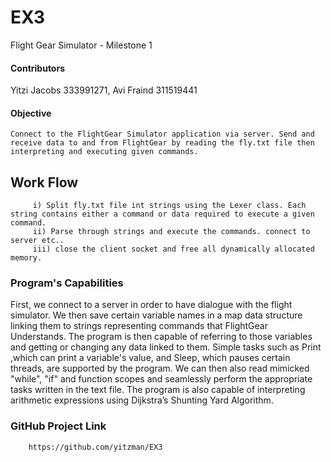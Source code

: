 # EX3

Flight Gear Simulator - Milestone 1

#### Contributors
Yitzi Jacobs 333991271, Avi Fraind 311519441 
#### Objective
    Connect to the FlightGear Simulator application via server. Send and receive data to and from FlightGear by reading the fly.txt file then interpreting and executing given commands. 
   ## Work Flow
         i) Split fly.txt file int strings using the Lexer class. Each string contains either a command or data required to execute a given command.
         ii) Parse through strings and execute the commands. connect to server etc.. 
         iii) close the client socket and free all dynamically allocated memory.
### Program's Capabilities
   First, we connect to a server in order to have dialogue with the flight simulator. We then save certain variable names in a map data structure linking them to strings representing commands that FlightGear Understands. The program is then capable of referring to those variables and getting or changing any data linked to them. Simple tasks such as Print ,which can print a variable's value, and Sleep, which pauses certain threads, are supported by the program. We can then also read mimicked "while", "if" and function scopes and seamlessly perform the appropriate tasks written in the text file. The program is also capable of interpreting arithmetic expressions using Dijkstra’s Shunting Yard Algorithm.

### GitHub Project Link
        https://github.com/yitzman/EX3
